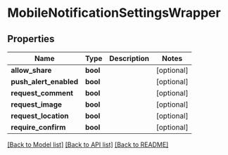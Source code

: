 # MobileNotificationSettingsWrapper

## Properties
Name | Type | Description | Notes
------------ | ------------- | ------------- | -------------
**allow_share** | **bool** |  | [optional] 
**push_alert_enabled** | **bool** |  | [optional] 
**request_comment** | **bool** |  | [optional] 
**request_image** | **bool** |  | [optional] 
**request_location** | **bool** |  | [optional] 
**require_confirm** | **bool** |  | [optional] 

[[Back to Model list]](../README.md#documentation-for-models) [[Back to API list]](../README.md#documentation-for-api-endpoints) [[Back to README]](../README.md)


